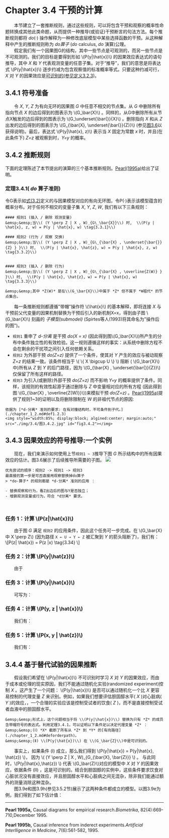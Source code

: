 # Chapter 3.4 干预的计算
&emsp;&emsp;本节建立了一套推断规则，通过这些规则，可以将包含干预和观察的概率性命题转换成其他此类命题，从而提供一种推导(或验证)干预断言的句法方法。每个推断规则都将 *do*(·) 操作解释为一种修改底层模型中某些选择函数的干预。从这种解释中产生的推断规则称为 *do算子* (*do* calculus, *do* 演算)公理。  
&emsp;&emsp;假定我们有一个因果图G的结构，其中一些节点是可观测的，而另一些节点是不可观测的。我们的目标是要得到形如 \\(P(y|\hat{x})\\) 的因果效应表达式的语句推导，其中 *X* 和 *Y* 代表观测变量的任意子集。对于“推导”，我们的意思是将表达式 \\(P(y|\hat{x})\\) 逐步约减为包含观察值的标准概率等式。只要这种约减可行， *X* 对 *Y* 的因果效应是[可识别的(参见定义3.2.3](./chapter_3_2.md#def3.2.3))。
## 3.4.1 符号准备
&emsp;&emsp;令 *X*, *Y*, *Z* 为有向无环的因果图 *G* 中任意不相交的节点集。从 *G* 中删除所有指向节点 *X* 的边后得到的图表示为 \\(G_\bar{X}\\) 。同样的，从G中删除所有从节点X触发的边后得到的图表示为 \\(G_\underset{\bar{}}{X}\\) 。删除指向 *X* 和从 *Z* 出发的边后得到的图表示为 \\(G_{\bar{X}, \underset{\bar{}}{Z}}\\) (参见[图3.6](#fig3.6)以获得说明)。最后，表达式 \\(P(y|\hat{x}, z)\\) 表示当 *X* 固定为常数 *x* 时，并且(在此条件下) *Z=z* 被观察到时，*Y=y* 的概率。


## 3.4.2 推断规则
下面的定理陈述了本节提出的演算的三个基本推断规则。[Pearl(1995a)](#Pearl1995a)给出了证明。
### <a id="thm3.4.1">定理3.4.1( *do* 算子准则)</a>
令G表示如[式(3.2)](./chapter_3_2.md#form3.2)定义的与因果模型对应的有向无环图，令P(·)表示该模型蕴含的概率分布。对于任何不相交的变量子集 *X*, *Y*, *Z*, *W*, 我们有以下三条规则：

```admonish check
#### 规则1 (插入 / 删除 观测变量)
&emsp;&emsp;当\\( (Y \perp Z | X , W)_{G\_\bar{X}}\\) 时,  \\(P(y | \hat{x}, z, w) = P(y | \hat{x}, w) \tag{3.3.1}\\)

#### 规则2 (行为 / 观察 交换)
&emsp;&emsp;当\\( (Y \perp Z | X , W)_{G\_{\bar{X} , \underset{\bar{}}{Z} } }\\) 时,  \\(P(y | \hat{x}, \hat{z}, w) = P(y | \hat{x}, z, w) \tag{3.3.2}\\)


#### 规则3 (插入 / 删除 行为)
&emsp;&emsp;当\\( (Y \perp Z | X , W)_{G\_{\bar{X} , \overline{Z(W)} } }\\) 时,  \\(P(y | \hat{x}, \hat{z}, w) = P(y | \hat{x}, w) \tag{3.3.3}\\)  

&emsp;&emsp;其中 *Z(W)* 是在\\(G_\bar{X}\\)中属于 *Z* 但不属于 *W祖代* 的节点集合。  

```

&emsp;&emsp;每一条推断规则都遵循"带帽"操作符 \\(\hat{x}\\) 的基本解释，即将连接 *X* 与干预前父代变量的因果机制替换为干预后引入的新机制X=x，得到由子图 \\(G_\bar{X}\\) 刻画的 *子模型(submodel)* (Spirtes等人(1993)将其命名为"操作后的图")。  
- `规则1` 重申了 *d-分离* 是干预 *do(X = x)* (因此得到图\\(G_\bar{X}\\))所产生的分布中条件独立性的有效检验。这一规则遵循这样的事实：从系统中删除方程不会在剩余的干扰项之间引入任何依赖关系。  
- `规则2` 为外部干预 *do(Z=z)* 提供了一个条件，使其对 *Y* 产生的效应与被动观察 *Z=z* 的结果一致。该条件相当于 \\( \\{ X \bigcup U \\} \\) 阻断 ( \\(G_\bar{X}\\) 中)所有从 *Z* 到 *Y* 的后门路径，因为 \\(G_{\bar{X} , \underset{\bar{}}{Z}}\\) 仅保留了所有这样的路径。  
- `规则3` 为引入(或删除)外部干预 *do(Z=z)* 而不影响 *Y=y* 的概率提供了条件。同样，该规则的有效性起源于通过删除与 *Z* 中变量相对应的所有方程 (因此得到图 \\(G_{\bar{X} , \overline{Z(W)}}\\))来模拟干预 *do(Z=z)* 。[Pearl(1995a)](#Pearl1995a)提供了规则1~3的证明以及将删除限制在 *W* 的非祖代节点的原因:
```admonish check  
依据为 [*d-分离* 准则的要求: 在有对撞结构时，不可条件到子代。](./chapter_1_2.md#def1.2.3)
<img style="width:85%; display:block; algined:center; margin:auto;" src="./img/3.4/图3.4.2.jpg" id="fig3.4.2"></img>
```

## 3.4.3 因果效应的符号推导:一个实例

&emsp;&emsp;现在，我们来演示如何使用上节`规则1 ~ 3`推导下图 *G* 所示结构中的所有因果效应的估计。图3.6展示了后续推导所需要的子图。
<img src="./img/3.4/图3.6.jpg" id="fig3.6"></img>

```admonish tip
优先尝试的顺序：规则2 -> 规则1 -> 规则3  
最直接的第一步是可否直接用观察替换掉do算子  
> *do-算子* 的规则都是 *d-分离* 准则的应用 ：

- 替换观察和行为，看Z出边后的图与Y是否独立；
- 增删观测变量或行为，符合 *d分离* 要求。

 
```

### 任务 1：计算 \\(P(z|\hat{x})\\)
&emsp;&emsp;由于图 *G* 满足 `规则2` 的应用条件，因此这个任务可一步完成。在 \\(G_\bar{X} 中 X \perp Z\\) (因为路径 `X ← U → Y ← Z` 被汇聚到 *Y* 的箭头阻断了)，我们有：  
\\[P(z| \hat{x}) = P(z |x) \tag{3.34} \\] 

### 任务 2：计算 \\(P(y|\hat{z})\\)
&emsp;&emsp;由于

### 任务 3：计算 \\(P(y|\hat{x})\\)
&emsp;&emsp;可写为：

### 任务 4：计算 \\(P(y, z | \hat{x})\\)
&emsp;&emsp;我们有：

### 任务 5：计算 \\(P(x, y | \hat{z})\\)
&emsp;&emsp;我们有：


## 3.4.4 基于替代试验的因果推断
&emsp;&emsp;假设我们希望在 \\(P(y|\hat{x})\\) 不可识别时学习 *X* 对 *Y* 的因果效应，而由于成本或伦理的现实原因，我们不能通过随机化实验(randomized experiment)控制 *X* 。这产生了一个问题： \\(P(y|\hat{x})\\) 是否可以通过随机化一个比 *X* 更容易控制的代理变量 *Z* 来识别。例如，如果我们想要评估胆固醇水平( *X* )对心脏病( *Y* )的效应，，一个合理的实验应该是控制受试者的饮食( *Z* )，而不是直接控制受试者血液中的胆固醇水平。  
```admonish check
&emsp;&emsp;形式上，这个问题相当于将 \\(P(y|\hat{x})\\) 替换为只有 *Z* 的成员含带帽符号的表达式。利用定理3.4.1，可以证明以下条件足以决定代理变量 *Z* ：  
&emsp;&emsp;(Ⅰ) *X* 截断了所有从 *Z* 到 *Y* 的[有向路径](./chapter_1_2.md#deforderpath)。  
&emsp;&emsp;(Ⅱ) \\(P(y|\hat{x})\\) 在 \\(G_\bar{Z}\\)中是可识别的。  
```


&emsp;&emsp;事实上，如果条件 (Ⅰ) 成立，那么我们得到 \\(P(y|\hat{x}) = P(y|\hat{x}, \hat{z}) \\)，
因为 \\( (Y \perp Z | X , W)_{G\_{\bar{X}, \bar{Z}}} \\) 。
与此同时，\\(P(y|\hat{x},\hat{z}) \\) 代表 \\(G\_\bar{Z}\\)对应的模型中 *X* 对 *Y* 的因果效应，依据条件 (Ⅱ) ，这是可识别的。结合到胆固醇的实例中，这些条件要求饮食对心脏状况没有直接效应，并且胆固醇水平和心脏病之间无混杂，除非我们能通过额外的测量消除这种混杂。  
&emsp;&emsp;图3.9e和图3.9h(参见3.5.2节)展示了这两种条件都成立的模型。以图3.9e为例，我们得到了如下估计值：


***

<span id="Pearl1995a">**Pearl 1995a,** Causal diagrams for empirical research.*Biometrika*, 82(4):669-710,December 1995.</span>

<span id="Pearl1995b">**Pearl 1995b,** Causal inference from inderect experiments.*Artificial Interlligence in Medicine*, 7(6):561-582, 1995.</span>